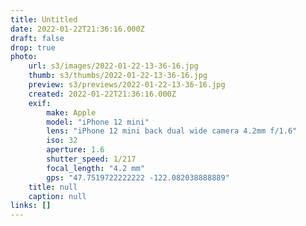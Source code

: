 ```yaml
---
title: Untitled
date: 2022-01-22T21:36:16.000Z
draft: false
drop: true
photo:
    url: s3/images/2022-01-22-13-36-16.jpg
    thumb: s3/thumbs/2022-01-22-13-36-16.jpg
    preview: s3/previews/2022-01-22-13-36-16.jpg
    created: 2022-01-22T21:36:16.000Z
    exif:
        make: Apple
        model: "iPhone 12 mini"
        lens: "iPhone 12 mini back dual wide camera 4.2mm f/1.6"
        iso: 32
        aperture: 1.6
        shutter_speed: 1/217
        focal_length: "4.2 mm"
        gps: "47.7519722222222 -122.082038888889"
    title: null
    caption: null
links: []
---
```

